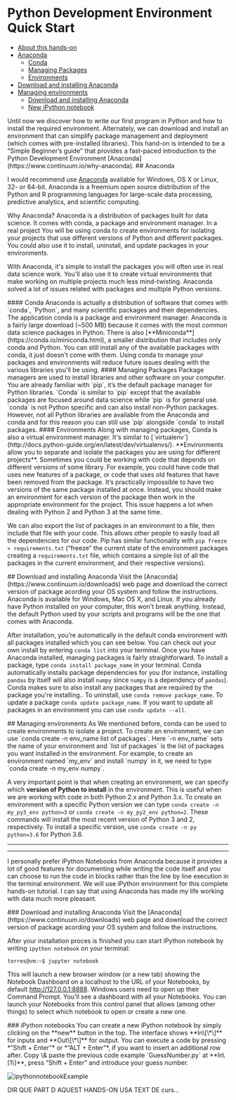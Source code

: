 # Python Development Environment Quick Start

* [About this hands-on](#about)
* [Anaconda](#AnacondaChapter)
    * [Conda](#conda)
    * [Managing Packages](#managing)
    * [Environments](#environments)
* [Download and installing Anaconda](#installing)
* [Managing environments](#managing)
    * [Download and installing Anaconda](#anaconda)
    * [New iPython notebook](#notebook)

<a name="about"/>
Until now we discover how to write our first program in Python and how to install the required environment.  Alternately, we can download and install an environment that can simplify package management and deployment (which comes with pre-installed libraries). 
This hand-on is intended to be a "Simple Beginner’s guide" that provides a fast-paced introduction to the Python Development Environment  [Anaconda](https://www.continuum.io/why-anaconda).

<a name="AnacondaChapter"/>
## Anaconda
 
I would recommend use [Anaconda](https://www.continuum.io/why-anaconda) available for Windows, OS X or Linux, 32- or 64-bit. Anaconda is a freemium open source distribution of the Python and R programming languages for large-scale data processing, predictive analytics, and scientific computing.

Why Anaconda? Anaconda is a distribution of packages built for data science. It comes with conda, a package and environment manager. In a real project You will be using conda to create environments for isolating your projects that use different versions of Python and different packages. You could also use it to install, uninstall, and update packages in your environments. 

With Anaconda, it's simple to install the packages you will often use in real data science work. You'll also use it to create virtual environments that make working on multiple projects much less mind-twisting. Anaconda solved a lot of issues related with packages and multiple Python versions. 

<a name="Conda"/>
#### Conda
Anaconda is actually a distribution of software that comes with `conda`, `Python`, and many scientific packages and their dependencies. The application conda is a package and environment manager. Anaconda is a fairly large download (~500 MB) because it comes with the most common data science packages in Python. There is also [**Miniconda**](https://conda.io/miniconda.html), a smaller distribution that includes only conda and Python. You can still install any of the available packages with conda, it just doesn't come with them. Using conda to manage your packages and environments will reduce future issues dealing with the various libraries you'll be using. 

<a name="managing"/>
#### Managing Packages
Package managers are used to install libraries and other software on your computer. You are already familiar with `pip`, it’s the default package manager for Python libraries. `Conda` is similar to `pip` except that the available packages are focused around data science while `pip` is for general use. `conda` is not Python specific and can also install non-Python packages. However, not all Python libraries are available from the Anaconda and conda and for this reason you can still use `pip` alongside `conda` to install packages.

<a name="environments"/>
#### Environments
Along with managing packages, Conda is also a virtual environment manager. It's similar to [`virtualenv`](http://docs.python-guide.org/en/latest/dev/virtualenvs/). **Environments allow you to separate and isolate the packages you are using for different projects**. Sometimes you could be working with code that depends on different versions of some library. For example, you could have code that uses new features of a package, or code that uses old features that have been removed from the package. It’s practically impossible to have two versions of the same package installed at once. Instead, you should make an environment for each version of the package then work in the appropriate environment for the project.  This issue happens a lot when dealing with Python 2 and Python 3 at the same time.

We can also export the list of packages in an environment to a file, then include that file with your code. This allows other people to easily load all the dependencies for our code. Pip has similar functionality with `pip freeze > requirements.txt` (“freeze” the current state of the environment packages creating a `requirements.txt` file, which contains a simple list of all the packages in the current environment, and their respective versions).

<a name="installing"/>
## Download and installing Anaconda
Visit the [Anaconda](https://www.continuum.io/downloads) web page and download the correct version of package acording your OS system and follow the instructions. Anaconda is available for Windows, Mac OS X, and Linux.  If you already have Python installed on your computer, this won't break anything. Instead, the default Python used by your scripts and programs will be the one that comes with Anaconda.

After installation, you’re automatically in the default conda environment with all packages installed which you can see below. You can check out your own install by entering `conda list` into your terminal. Once you have Anaconda installed, managing packages is fairly straightforward. To install a package, type `conda install package_name` in your terminal. Conda  automatically installs package dependencies for you (for instance, installing `pandas` by itself will also install `numpy` since `numpy` is a dependency of `pandas`). Conda makes sure to also install any packages that are required by the package you're installing..  To uninstall, use `conda remove package_name`. To update a package `conda update package_name`. If you want to update all packages in an environment you can use `conda update --all`. 


<a name="managing"/>
## Managing environments
As  We mentioned before, conda can be used to create environments to isolate a project. To create an environment, we can use `conda create -n env_name list of packages`. Here `-n env_name` sets the name of your environment and `list of packages` is the list of packages you want installed in the environment. For example, to create an environment named `my_env` and install `numpy` in it, we need to type `conda create -n my_env numpy`.

A very important point is that when creating an environment, we can specify which **version of Python to install** in the environment. This is useful when we are working with code in both Python 2.x and Python 3.x. To create an environment with a specific Python version we can type `conda create -n my_py3_env python=3` or `conda create -n my_py2_env python=2`. These commands will install the most recent version of Python 3 and 2, respectively. To install a specific version, use `conda create -n py python=3.6` for Python 3.6.



-----  

-----
I personally prefer iPython Notebooks from Anaconda because it provides a lot of good features for documenting while writing the code itself and you can choose to run the code in blocks rather than the line by line execution in the terminal environment. We will use iPython environment for this complete hands-on tutorial. I can say that using Anaconda has made my life working with data much more pleasant.

<a name="anaconda"/>
### Download and installing Anaconda
Visit the [Anaconda](https://www.continuum.io/downloads) web page and download the correct version of package acording your OS system and follow the instructions. 

After your installation proces is finished you can start iPython notebook by writing `ipython notebook` on your terminal:
``` 
torres@vm:~$ jupyter notebook

```


This will launch a new browser window (or a new tab) showing the Notebook Dashboard on a localhost to the URL of your Notebooks, by default http://127.0.0.1:8888. Windows users need to open up their Command Prompt. You'll see a dashboard with all your Notebooks. You can launch your Notebooks from this control panel that allows (among other things) to select which notebook to open or create a new one. 

<a name="notebook"/>
### iPython notebooks
You can create a new iPython notebook by simply clicking on the **new** button  in the top. The interface shows **In\[\*\]**  for inputs and **Out\[\*\]** for output. You can execute a code by pressing *“Shift + Enter”* or *“ALT + Enter”*, if you want to insert an additional row after.  Copy \& paste the previous code example `GuessNumber.py` at **In\[1\]**, press “Shift + Enter” and introduce your guess number.

![ipythonnotebookExample](https://github.com/jorditorresBCN/Python-Quick-Start/blob/master/img/ipythonnotebookExample.png)


DIR QUE PART  D AQUEST HANDS-ON USA TEXT DE curs...

